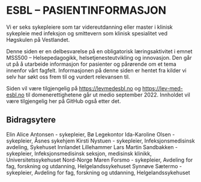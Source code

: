 # ESBL – PASIENTINFORMASJON

Vi er seks sykepleiere som tar videreutdanning eller master i klinisk sykepleie med infeksjon og smittevern som klinisk spesialitet ved Høgskulen på Vestlandet.

Denne siden er en delbesvarelse på en obligatorisk læringsaktivitet i emnet MSS500 – Helsepedagogikk, helsetjenesteutvikling og innovasjon. Den går ut på å utarbeide informasjon for pasienter og pårørende om et tema innenfor vårt fagfelt. Informasjonen på denne siden er hentet fra kilder vi selv har søkt oss frem til og vurdert relevansen til. 

Siden vil være tilgjengelig på https://levmedesbl.no og https://lev-med-esbl.no til domenerettighetene går ut medio september 2022. Innholdet vil være tilgjengelig her på GitHub også etter det.

## Bidragsytere
Elin Alice Antonsen - sykepleier, Bø Legekontor
Ida-Karoline Olsen - sykepleier, Åsnes sykehjem
Kirsti Nystuen - sykepleier, Infeksjonsmedisinsk avdeling, Sykehuset Innlandet Lillehammer
Lars Martin Sandbakken - sykepleier, Infeksjonsmedisinsk seksjon, medisinsk klinikk, Universitetssykehuset Nord-Norge
Maren Forsmo - sykepleier, Avdeling for fag, forskning og utdanning, Helgelandssykehuset
Synnøve Sætermo - sykepleier, Avdeling for fag, forskning og utdanning, Helgelandssykehuset
